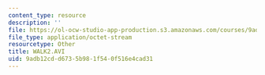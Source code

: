 ```yaml
---
content_type: resource
description: ''
file: https://ol-ocw-studio-app-production.s3.amazonaws.com/courses/9adb12cdd6735b981f540f516e4cad31_walk2.avi
file_type: application/octet-stream
resourcetype: Other
title: WALK2.AVI
uid: 9adb12cd-d673-5b98-1f54-0f516e4cad31
---
```

